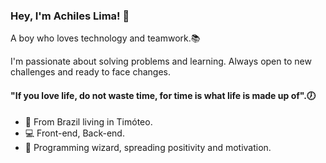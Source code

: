  ### Hey, I'm Achiles Lima! 👋

A boy who loves technology and teamwork.📚

I'm passionate about solving problems and learning. Always open to new
challenges and ready to face changes.

#### "If you love life, do not waste time, for time is what life is made up of".🕖

- 🚧 From Brazil living in Timóteo.
- 💻 Front-end, Back-end.
- 🧙 Programming wizard, spreading positivity and motivation.
